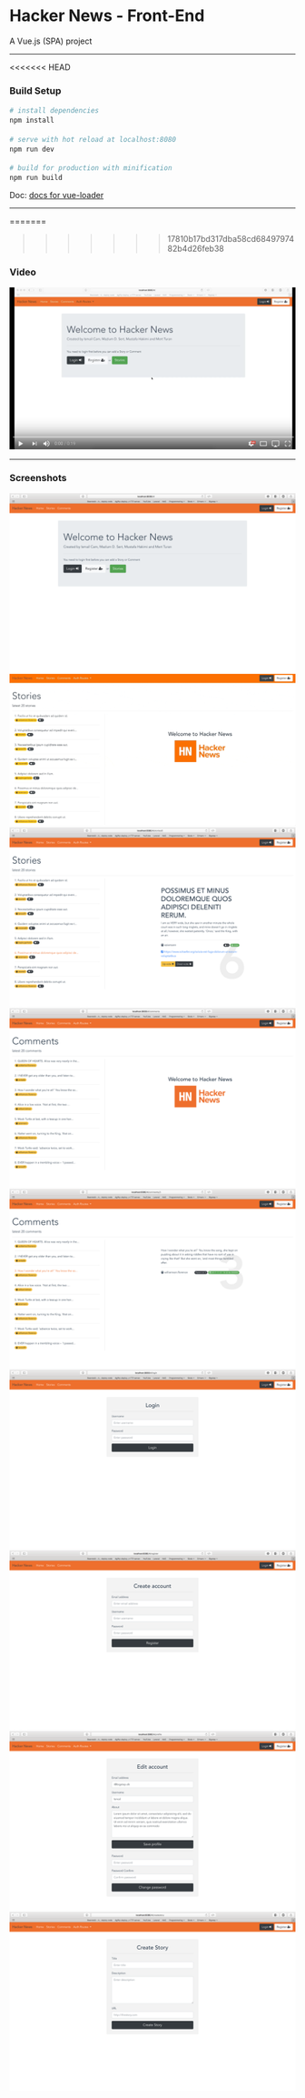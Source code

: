 # Hacker News - Front-End
A Vue.js (SPA) project

---

<<<<<<< HEAD
### Build Setup

``` bash
# install dependencies
npm install

# serve with hot reload at localhost:8080
npm run dev

# build for production with minification
npm run build
```

Doc: [docs for vue-loader](http://vuejs.github.io/vue-loader)

---

=======
>>>>>>> 17810b17bd317dba58cd6849797482b4d26feb38
### Video
<a href="https://www.youtube.com/watch?v=XWNu7SJzyRI" target="_blank">
  <img src="images/youtube.png">
</a>

---

### Screenshots
<img src="images/1.png">
<img src="images/3.gif">
<img src="images/3.png">
<img src="images/8.png">
<img src="images/9.png">
<img src="images/4.png">
<img src="images/5.png">
<img src="images/6.png">
<img src="images/7.png">


